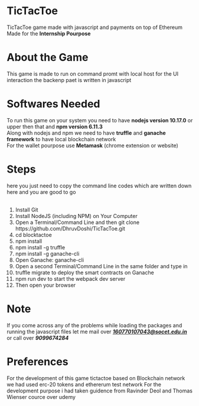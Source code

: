 # TicTacToe
TicTacToe game made with javascript and payments on top of Ethereum 
Made for the **Internship Pourpose**


# About the Game
This game is made to run on command promt with local host for the UI interaction the backenp paet is written in javascript

# Softwares Needed
To run this game on your system you need to have __nodejs version 10.17.0__ or upper then that and **npm version 6.11.3**<br> 
Along with nodejs and npm we need to have **truffle** and **ganache framework** to have local blockchain network <br>
For the wallet pourpose use **Metamask** (chrome extension or website)<br>




# Steps
here you just need to copy the command line codes which are written down here and you are good to go <br><br>

<ol>
<li>Install Git<br>
<li>Install NodeJS (including NPM) on Your Computer<br>
<li>Open a Terminal/Command Line and then git clone https://github.com/DhruvDoshi/TicTacToe.git<br>
<li>cd blocktactoe<br>
<li>npm install<br>
<li>npm install -g truffle<br>
<li>npm install -g ganache-cli<br>
<li>Open Ganache: ganache-cli<br>
<li>Open a second Terminal/Command Line in the same folder and type in<br>
<li>truffle migrate to deploy the smart contracts on Ganache<br>
<li>npm run dev to start the webpack dev server<br>
<li>Then open your browser<br>
</ol>


# Note
If you come across any of the problems while loading the packages and running the javascript files let me mail over ***160770107043@socet.edu.in*** or call over ***9099674284***




# Preferences
For the development of this game tictactoe based on Blockchain network we had used erc-20 tokens and ethererum test network 
For the development purpose i had taken guidence from Ravinder Deol and Thomas Wienser cource over udemy


